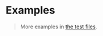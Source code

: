 # Examples

> More examples in [the test files](https://github.com/make-github-pseudonymous-again/js-graph-spec/tree/main/test/src).
